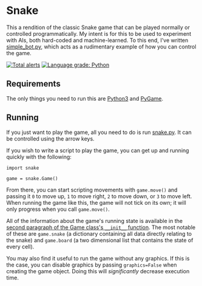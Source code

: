 # Snake
This a rendition of the classic Snake game that can be played normally or controlled programmatically.
My intent is for this to be used to experiment with AIs, both hard-coded and machine-learned.
To this end, I've written [simple_bot.py](simple_bot.py), which acts as a rudimentary example of how you can control the game.

[![Total alerts](https://img.shields.io/lgtm/alerts/g/ajbrining/snake.svg?logo=lgtm&logoWidth=18)](https://lgtm.com/projects/g/ajbrining/snake/alerts/)
[![Language grade: Python](https://img.shields.io/lgtm/grade/python/g/ajbrining/snake.svg?logo=lgtm&logoWidth=18)](https://lgtm.com/projects/g/ajbrining/snake/context:python)

## Requirements
The only things you need to run this are [Python3](https://www.python.org/downloads/) and [PyGame](https://www.pygame.org/news).

## Running
If you just want to play the game, all you need to do is run [snake.py](snake.py). It can be controlled using the arrow keys.

If you wish to write a script to play the game, you can get up and running quickly with the following:
```
import snake

game = snake.Game()
```
From there, you can start scripting movements with `game.move()` and passing it `0` to move up, `1` to move right, `2` to move down, or `3` to move left.
When running the game like this, the game will not tick on its own; it will only progress when you call `game.move()`.

All of the information about the game's running state is available in the [second paragraph of the Game class's `__init__` function](https://github.com/ajbrining/snake/blob/master/snake.py#L57).
The most notable of these are `game.snake` (a dictionary containing all data directly relating to the snake) and `game.board` (a two dimensional list that contains the state of every cell).

You may also find it useful to run the game without any graphics.
If this is the case, you can disable graphics by passing `graphics=False` when creating the game object.
Doing this will *significantly* decrease execution time.
